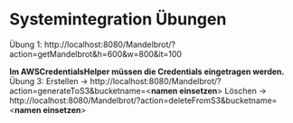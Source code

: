 Systemintegration Übungen
==================================

Übung 1: http://localhost:8080/Mandelbrot/?action=getMandelbrot&h=600&w=800&it=100

<b>Im AWSCredentialsHelper müssen die Credentials eingetragen werden.</b><br>
Übung 3:  Erstellen -> http://localhost:8080/Mandelbrot/?action=generateToS3&bucketname=<<b>namen einsetzen</b>>
          Löschen -> http://localhost:8080/Mandelbrot/?action=deleteFromS3&bucketname=<<b>namen einsetzen</b>>



